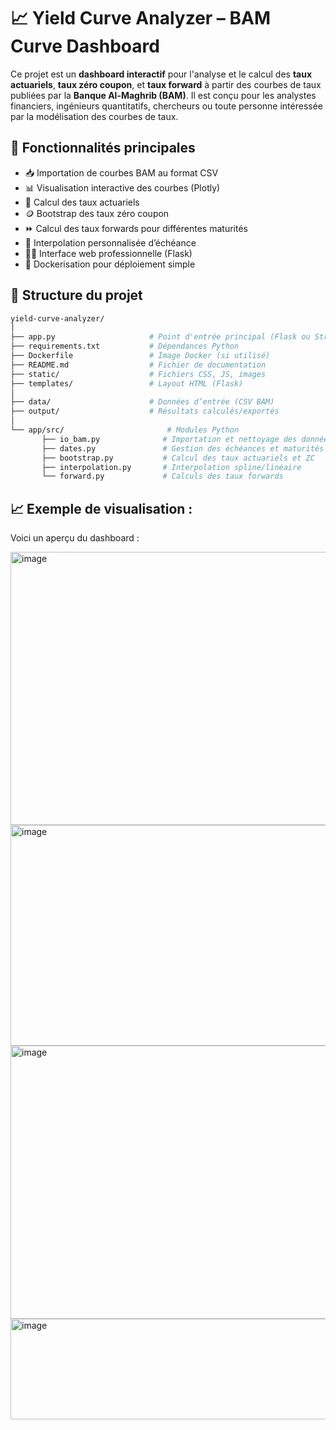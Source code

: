 # 📈 Yield Curve Analyzer – BAM Curve Dashboard

Ce projet est un **dashboard interactif** pour l'analyse et le calcul des **taux actuariels**, **taux zéro coupon**, et **taux forward** à partir des courbes de taux publiées par la **Banque Al-Maghrib (BAM)**. Il est conçu pour les analystes financiers, ingénieurs quantitatifs, chercheurs ou toute personne intéressée par la modélisation des courbes de taux.

## 🧰 Fonctionnalités principales

- 📥 Importation de courbes BAM au format CSV
- 📊 Visualisation interactive des courbes (Plotly)
- 🧮 Calcul des taux actuariels
- 🪙 Bootstrap des taux zéro coupon
- ⏩ Calcul des taux forwards pour différentes maturités
- 🧩 Interpolation personnalisée d’échéance
- 🧑‍💻 Interface web professionnelle (Flask)
- 🐳 Dockerisation pour déploiement simple

## 📂 Structure du projet

```bash
yield-curve-analyzer/
│
├── app.py                     # Point d'entrée principal (Flask ou Streamlit)
├── requirements.txt           # Dépendances Python
├── Dockerfile                 # Image Docker (si utilisé)
├── README.md                  # Fichier de documentation
├── static/                    # Fichiers CSS, JS, images
├── templates/                 # Layout HTML (Flask)
│
├── data/                      # Données d’entrée (CSV BAM)
├── output/                    # Résultats calculés/exportés
│
└── app/src/                       # Modules Python
       ├── io_bam.py              # Importation et nettoyage des données BAM
       ├── dates.py               # Gestion des échéances et maturités
       ├── bootstrap.py           # Calcul des taux actuariels et ZC
       ├── interpolation.py       # Interpolation spline/linéaire
       └── forward.py             # Calculs des taux forwards
```

## 📈 Exemple de visualisation :
Voici un aperçu du dashboard :

<img width="959" height="437" alt="image" src="https://github.com/user-attachments/assets/dfc1ab4c-178d-413e-b24e-6e251804a27c" />
<img width="954" height="353" alt="image" src="https://github.com/user-attachments/assets/4e2d3dd8-3087-4332-8c97-f28f357fdcef" />
<img width="959" height="437" alt="image" src="https://github.com/user-attachments/assets/3862a5ba-90cf-4e23-9639-9f1b212f5bbb" />
<img width="953" height="161" alt="image" src="https://github.com/user-attachments/assets/09c57783-2b94-445f-97e0-541e18f1f9cf" />








